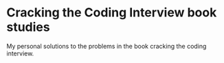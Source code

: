 # Cracking the Coding Interview book studies
My personal solutions to the problems in the book cracking the coding interview.
